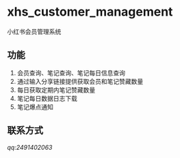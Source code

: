 # xhs_customer_management
小红书会员管理系统

## 功能
  1. 会员查询、笔记查询、笔记每日信息查询
  2. 通过输入分享链接提供获取会员和笔记赞藏数量
  3. 每日获取定期内笔记赞藏数量
  4. 笔记每日数据日志下载
  5. 笔记爆点通知

## 联系方式
  *qq:2491402063*
